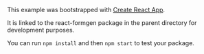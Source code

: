 This example was bootstrapped with [Create React App](https://github.com/facebook/create-react-app).

It is linked to the react-formgen package in the parent directory for development purposes.

You can run `npm install` and then `npm start` to test your package.
